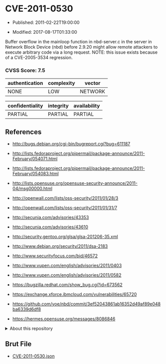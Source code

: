 # CVE-2011-0530

- Published: 2011-02-22T19:00:00

- Modified: 2017-08-17T01:33:00

Buffer overflow in the mainloop function in nbd-server.c in the server in Network Block Device (nbd) before 2.9.20 might allow remote attackers to execute arbitrary code via a long request.  NOTE: this issue exists because of a CVE-2005-3534 regression.

### CVSS Score: **7.5**

| authentication | complexity | vector |
| --- | --- | --- |
| NONE | LOW | NETWORK |

| confidentiality | integrity | availability |
| --- | --- | --- |
| PARTIAL | PARTIAL | PARTIAL |

## References

* http://bugs.debian.org/cgi-bin/bugreport.cgi?bug=611187

* http://lists.fedoraproject.org/pipermail/package-announce/2011-February/054071.html

* http://lists.fedoraproject.org/pipermail/package-announce/2011-February/054083.html

* http://lists.opensuse.org/opensuse-security-announce/2011-04/msg00000.html

* http://openwall.com/lists/oss-security/2011/01/28/3

* http://openwall.com/lists/oss-security/2011/01/31/7

* http://secunia.com/advisories/43353

* http://secunia.com/advisories/43610

* http://security.gentoo.org/glsa/glsa-201206-35.xml

* http://www.debian.org/security/2011/dsa-2183

* http://www.securityfocus.com/bid/46572

* http://www.vupen.com/english/advisories/2011/0403

* http://www.vupen.com/english/advisories/2011/0582

* https://bugzilla.redhat.com/show_bug.cgi?id=673562

* https://exchange.xforce.ibmcloud.com/vulnerabilities/65720

* https://github.com/yoe/nbd/commit/3ef52043861ab16352d49af89e048ba6339d6df8

* https://hermes.opensuse.org/messages/8086846

<details>
<summary>About this repository</summary> 

  This repository is part of the project [Live Hack CVE](https://github.com/Live-Hack-CVE). Main website can be found [www.live-hack.org](https://www.live-hack.org) 
  
  Made by [Sn0wAlice](https://github.com/Sn0wAlice) for the people that care about security and need to have a feed of the latest CVEs. Hope you enjoy it, don't forget to star the repo and follow me on [Twitter](https://twitter.com/Sn0wAlice) and [Github](https://github.com/Sn0wAlice). And that is my [personnal website](https://www.alice-snow.me/)

  - [Home Page](https://github.com/Live-Hack-CVE)
  - [Framework](https://github.com/Live-Hack-CVE/cve-framework)
  - [CVE database](https://github.com/Live-Hack-CVE/full_database)
  - [Changelog](https://github.com/Live-Hack-CVE/Changelog)
</details>

## Brut File

* [CVE-2011-0530.json](https://raw.githubusercontent.com/Live-Hack-CVE/full_database/main/cves/2011/CVE-2011-0530.json)

